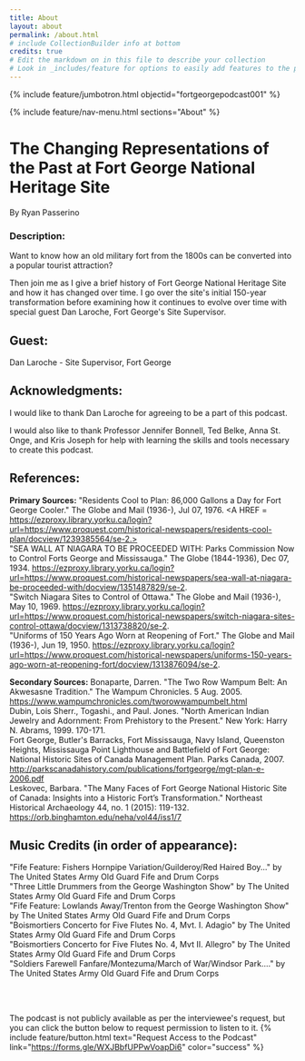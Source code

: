 ```yaml
---
title: About
layout: about
permalink: /about.html
# include CollectionBuilder info at bottom
credits: true
# Edit the markdown on in this file to describe your collection
# Look in _includes/feature for options to easily add features to the page
---
```


{% include feature/jumbotron.html objectid="fortgeorgepodcast001" %}

{% include feature/nav-menu.html sections="About" %}

# The Changing Representations of the Past at Fort George National Heritage Site
By Ryan Passerino

### Description:
Want to know how an old military fort from the 1800s can be converted into a popular tourist attraction?

Then join me as I give a brief history of Fort George National Heritage Site and how it has changed over time. I go over the site's initial 150-year transformation before examining how it continues to evolve over time with special guest Dan Laroche, Fort George's Site Supervisor.

## Guest: 
Dan Laroche - Site Supervisor, Fort George 

## Acknowledgments:
I would like to thank Dan Laroche for agreeing to be a part of this podcast.

I would also like to thank Professor Jennifer Bonnell, Ted Belke, Anna St. Onge, and Kris Joseph for help with learning the skills and tools necessary to create this podcast.

## References:
**Primary Sources:** 
"Residents Cool to Plan: 86,000 Gallons a Day for Fort George Cooler." The Globe and Mail (1936-), Jul 07, 1976. <A HREF = https://ezproxy.library.yorku.ca/login?url=https://www.proquest.com/historical-newspapers/residents-cool-plan/docview/1239385564/se-2.></A> <br>
"SEA WALL AT NIAGARA TO BE PROCEEDED WITH: Parks Commission Now to Control Forts George and Mississauga." The Globe (1844-1936), Dec 07, 1934. https://ezproxy.library.yorku.ca/login?url=https://www.proquest.com/historical-newspapers/sea-wall-at-niagara-be-proceeded-with/docview/1351487829/se-2. <br>
"Switch Niagara Sites to Control of Ottawa." The Globe and Mail (1936-), May 10, 1969. https://ezproxy.library.yorku.ca/login?url=https://www.proquest.com/historical-newspapers/switch-niagara-sites-control-ottawa/docview/1313738820/se-2. <br>
"Uniforms of 150 Years Ago Worn at Reopening of Fort." The Globe and Mail (1936-), Jun 19, 1950. https://ezproxy.library.yorku.ca/login?url=https://www.proquest.com/historical-newspapers/uniforms-150-years-ago-worn-at-reopening-fort/docview/1313876094/se-2. <br>

**Secondary Sources:**
Bonaparte, Darren. "The Two Row Wampum Belt: An Akwesasne Tradition." The Wampum Chronicles. 5 Aug. 2005. https://www.wampumchronicles.com/tworowwampumbelt.html <br>
Dubin, Lois Sherr., Togashi., and Paul. Jones. "North American Indian Jewelry and Adornment: From Prehistory to the Present." New York: Harry N. Abrams, 1999. 170-171. <br>
Fort George, Butler's Barracks, Fort Mississauga, Navy Island, Queenston Heights, Mississauga Point Lighthouse and Battlefield of Fort George: National Historic Sites of Canada Management Plan. Parks Canada, 2007. http://parkscanadahistory.com/publications/fortgeorge/mgt-plan-e-2006.pdf <br>
Leskovec, Barbara. "The Many Faces of Fort George National Historic Site of Canada: Insights into a Historic Fort’s Transformation." Northeast Historical Archaeology 44, no. 1 (2015): 119-132. https://orb.binghamton.edu/neha/vol44/iss1/7 <br>

## Music Credits (in order of appearance):
"Fife Feature: Fishers Hornpipe Variation/Guilderoy/Red Haired Boy..." by The United States Army Old Guard Fife and Drum Corps <br>
"Three Little Drummers from the George Washington Show" by The United States Army Old Guard Fife and Drum Corps <br>
"Fife Feature: Lowlands Away/Trenton from the George Washington Show" by The United States Army Old Guard Fife and Drum Corps <br>
"Boismortiers Concerto for Five Flutes No. 4, Mvt. I. Adagio" by The United States Army Old Guard Fife and Drum Corps <br>
"Boismortiers Concerto for Five Flutes No. 4, Mvt II. Allegro" by The United States Army Old Guard Fife and Drum Corps <br>
"Soldiers Farewell Fanfare/Montezuma/March of War/Windsor Park...." by The United States Army Old Guard Fife and Drum Corps <br>

<br>
<br>

The podcast is not publicly available as per the interviewee's request, but you can click the button below to request permission to listen to it.
{% include feature/button.html text="Request Access to the Podcast" link="https://forms.gle/WXJBbfUPPwVoapDi6" color="success" %}

